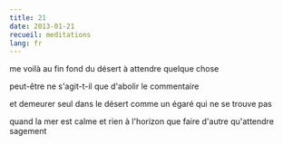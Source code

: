 ```yaml
---
title: 21
date: 2013-01-21
recueil: meditations
lang: fr
---
```


me voilà au fin fond du désert
à attendre
quelque chose

peut-être ne s'agit-t-il que d'abolir le commentaire

et demeurer seul dans le désert
comme un égaré qui ne se trouve pas

quand la mer est calme et rien à l'horizon
que faire d'autre qu'attendre sagement
